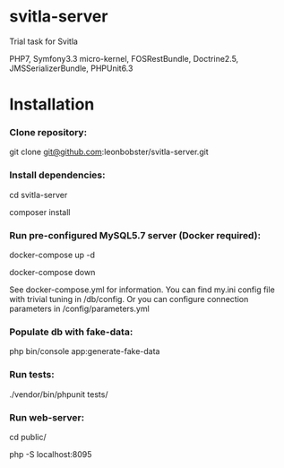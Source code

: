 # svitla-server
Trial task for Svitla

PHP7, Symfony3.3 micro-kernel, FOSRestBundle, Doctrine2.5, JMSSerializerBundle, PHPUnit6.3

# Installation

### Clone repository:

git clone git@github.com:leonbobster/svitla-server.git

### Install dependencies:

cd svitla-server

composer install

### Run pre-configured MySQL5.7 server (Docker required):

docker-compose up -d

docker-compose down

See docker-compose.yml for information.
You can find my.ini config file with trivial tuning in /db/config.
Or you can configure connection parameters in /config/parameters.yml

### Populate db with fake-data:

php bin/console app:generate-fake-data

### Run tests:

./vendor/bin/phpunit tests/

### Run web-server:
cd public/

php -S localhost:8095
